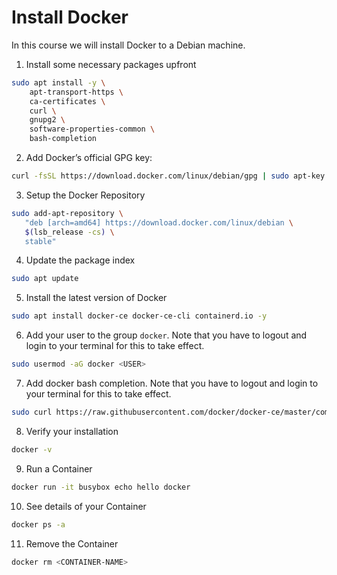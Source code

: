 # Install Docker
In this course we will install Docker to a Debian machine.

1. Install some necessary packages upfront
```bash
sudo apt install -y \
    apt-transport-https \
    ca-certificates \
    curl \
    gnupg2 \
    software-properties-common \
    bash-completion
```
2. Add Docker’s official GPG key:
```bash
curl -fsSL https://download.docker.com/linux/debian/gpg | sudo apt-key add -
```
3. Setup the Docker Repository
```bash
sudo add-apt-repository \
   "deb [arch=amd64] https://download.docker.com/linux/debian \
   $(lsb_release -cs) \
   stable"
```
4. Update the package index
```bash
sudo apt update 
```
5. Install the latest version of Docker
```bash
sudo apt install docker-ce docker-ce-cli containerd.io -y
```
6. Add your user to the group `docker`. Note that you have to logout and login to your terminal for this to take effect.
```bash
sudo usermod -aG docker <USER>
```
7. Add docker bash completion. Note that you have to logout and login to your terminal for this to take effect.
```bash
sudo curl https://raw.githubusercontent.com/docker/docker-ce/master/components/cli/contrib/completion/bash/docker -o /etc/bash_completion.d/docker.sh
```
8. Verify your installation
```bash
docker -v
```
9. Run a Container
```bash
docker run -it busybox echo hello docker
```
10. See details of your Container
```bash
docker ps -a
```
11. Remove the Container
```bash
docker rm <CONTAINER-NAME>
```